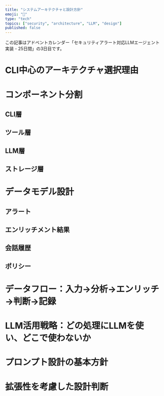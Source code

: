 ```yaml
---
title: "システムアーキテクチャと設計方針"
emoji: "🤖"
type: "tech"
topics: ["security", "architecture", "LLM", "design"]
published: false
---
```


この記事はアドベントカレンダー「セキュリティアラート対応LLMエージェント実装 - 25日間」の3日目です。

# CLI中心のアーキテクチャ選択理由

# コンポーネント分割

## CLI層

## ツール層

## LLM層

## ストレージ層

# データモデル設計

## アラート

## エンリッチメント結果

## 会話履歴

## ポリシー

# データフロー：入力→分析→エンリッチ→判断→記録

# LLM活用戦略：どの処理にLLMを使い、どこで使わないか

# プロンプト設計の基本方針

# 拡張性を考慮した設計判断
